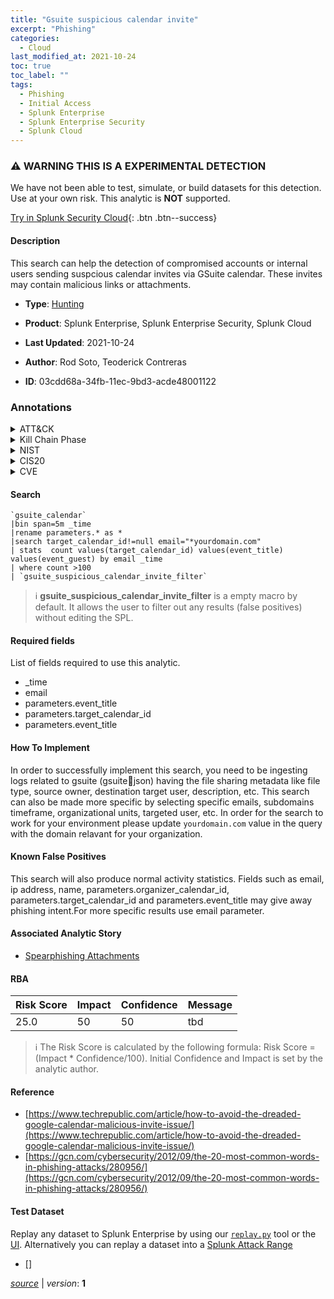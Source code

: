 ```yaml
---
title: "Gsuite suspicious calendar invite"
excerpt: "Phishing"
categories:
  - Cloud
last_modified_at: 2021-10-24
toc: true
toc_label: ""
tags:
  - Phishing
  - Initial Access
  - Splunk Enterprise
  - Splunk Enterprise Security
  - Splunk Cloud
---
```


### :warning: WARNING THIS IS A EXPERIMENTAL DETECTION
We have not been able to test, simulate, or build datasets for this detection. Use at your own risk. This analytic is **NOT** supported.


[Try in Splunk Security Cloud](https://www.splunk.com/en_us/cyber-security.html){: .btn .btn--success}

#### Description

This search can help the detection of compromised accounts or internal users sending suspcious calendar invites via GSuite calendar. These invites may contain malicious links or attachments.

- **Type**: [Hunting](https://github.com/splunk/security_content/wiki/Detection-Analytic-Types)
- **Product**: Splunk Enterprise, Splunk Enterprise Security, Splunk Cloud

- **Last Updated**: 2021-10-24
- **Author**: Rod Soto, Teoderick Contreras
- **ID**: 03cdd68a-34fb-11ec-9bd3-acde48001122

### Annotations
<details>
  <summary>ATT&CK</summary>

<div markdown="1">

#### [ATT&CK](https://attack.mitre.org/)

| ID          | Technique   | Tactic         |
| ----------- | ----------- |--------------- |
| [T1566](https://attack.mitre.org/techniques/T1566/) | Phishing | Initial Access |

</div>
</details>


<details>
  <summary>Kill Chain Phase</summary>

<div markdown="1">

* Exploitation


</div>
</details>


<details>
  <summary>NIST</summary>

<div markdown="1">



</div>
</details>

<details>
  <summary>CIS20</summary>

<div markdown="1">



</div>
</details>

<details>
  <summary>CVE</summary>

<div markdown="1">


</div>
</details>


#### Search

```
`gsuite_calendar` 
|bin span=5m _time 
|rename parameters.* as * 
|search target_calendar_id!=null email="*yourdomain.com"
| stats  count values(target_calendar_id) values(event_title) values(event_guest) by email _time 
| where count >100
| `gsuite_suspicious_calendar_invite_filter`
```

> :information_source:
> **gsuite_suspicious_calendar_invite_filter** is a empty macro by default. It allows the user to filter out any results (false positives) without editing the SPL.



#### Required fields
List of fields required to use this analytic.
* _time
* email
* parameters.event_title
* parameters.target_calendar_id
* parameters.event_title



#### How To Implement
In order to successfully implement this search, you need to be ingesting logs related to gsuite (gsuite:calendar:json) having the file sharing metadata like file type, source owner, destination target user, description, etc. This search can also be made more specific by selecting specific emails, subdomains timeframe, organizational units, targeted user, etc. In order for the search to work for your environment please update `yourdomain.com` value in the query with the domain relavant for your organization.
#### Known False Positives
This search will also produce normal activity statistics. Fields such as email, ip address, name, parameters.organizer_calendar_id, parameters.target_calendar_id and parameters.event_title may give away phishing intent.For more specific results use email parameter.

#### Associated Analytic Story
* [Spearphishing Attachments](/stories/spearphishing_attachments)




#### RBA

| Risk Score  | Impact      | Confidence   | Message      |
| ----------- | ----------- |--------------|--------------|
| 25.0 | 50 | 50 | tbd |


> :information_source:
> The Risk Score is calculated by the following formula: Risk Score = (Impact * Confidence/100). Initial Confidence and Impact is set by the analytic author.


#### Reference

* [https://www.techrepublic.com/article/how-to-avoid-the-dreaded-google-calendar-malicious-invite-issue/](https://www.techrepublic.com/article/how-to-avoid-the-dreaded-google-calendar-malicious-invite-issue/)
* [https://gcn.com/cybersecurity/2012/09/the-20-most-common-words-in-phishing-attacks/280956/](https://gcn.com/cybersecurity/2012/09/the-20-most-common-words-in-phishing-attacks/280956/)



#### Test Dataset
Replay any dataset to Splunk Enterprise by using our [`replay.py`](https://github.com/splunk/attack_data#using-replaypy) tool or the [UI](https://github.com/splunk/attack_data#using-ui).
Alternatively you can replay a dataset into a [Splunk Attack Range](https://github.com/splunk/attack_range#replay-dumps-into-attack-range-splunk-server)

* [[]]([])



[*source*](https://github.com/splunk/security_content/tree/develop/detections/experimental/cloud/gsuite_suspicious_calendar_invite.yml) \| *version*: **1**